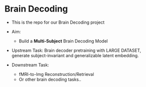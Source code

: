 # Brain Decoding
* This is the repo for our Brain Decoding project
* Aim:
    - Build a **Multi-Subject** Brain Decoding Model

* Upstream Task: Brain decoder pretraining with LARGE DATASET, generate subject-invariant and generalizable latent embedding.
* Downstream Task:
    - fMRI-to-Img Reconstruction/Retrieval
    - Or other brain decoding tasks..
